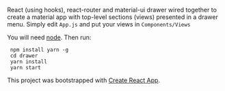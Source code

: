 React (using hooks), react-router and material-ui drawer wired together to create a material app with top-level sections (views) presented in a drawer menu. Simply edit `App.js` and put your views in `Components/Views`

You will need [node](https://nodejs.org).
Then run:
```
 npm install yarn -g
 cd drawer
 yarn install
 yarn start
```
This project was bootstrapped with [Create React App](https://github.com/facebook/create-react-app).
